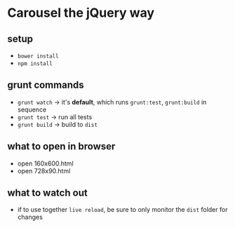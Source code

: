 # Carousel the jQuery way

## setup

* `bower install`
* `npm install`

## grunt commands

* `grunt watch` -> it's **default**, which runs `grunt:test`, `grunt:build` in sequence
* `grunt test`  -> run all tests
* `grunt build` -> build to `dist`

## what to open in browser

* open 160x600.html
* open 728x90.html

## what to watch out

* if to use together `live reload`, be sure to only monitor the `dist` folder for changes
